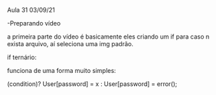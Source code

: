 Aula 31                                               03/09/21

-Preparando vídeo

a primeira parte do vídeo é basicamente eles criando um if
para caso n exista arquivo, aí seleciona uma img padrão.

if ternário:

funciona de uma forma muito simples:

(condition)? User[password] = x : User[password] = error();